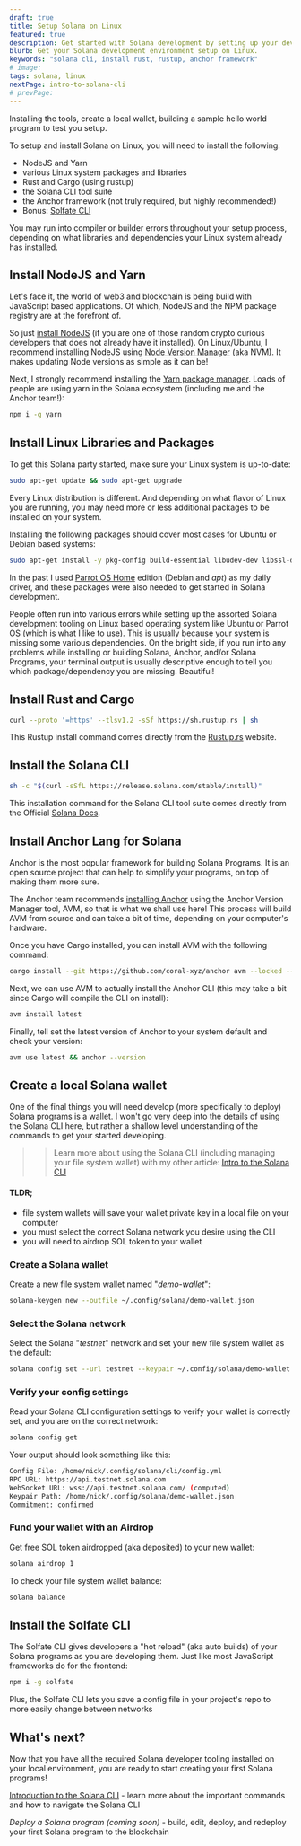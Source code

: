 ```yaml
---
draft: true
title: Setup Solana on Linux
featured: true
description: Get started with Solana development by setting up your dev environment. Installing the Solana CLI, rust, cargo, web3.js, and a local validator on Linux.
blurb: Get your Solana development environment setup on Linux.
keywords: "solana cli, install rust, rustup, anchor framework"
# image:
tags: solana, linux
nextPage: intro-to-solana-cli
# prevPage:
---
```


Installing the tools, create a local wallet, building a sample hello world program to test you setup.

To setup and install Solana on Linux, you will need to install the following:

- NodeJS and Yarn
- various Linux system packages and libraries
- Rust and Cargo (using rustup)
- the Solana CLI tool suite
- the Anchor framework (not truly required, but highly recommended!)
- Bonus: [Solfate CLI](https://solfate.com/cli)

<div class="msg warn text">
You may run into compiler or builder errors throughout your setup process, depending on what libraries and dependencies your Linux system already has installed.
</div>

## Install NodeJS and Yarn

Let's face it, the world of web3 and blockchain is being build with JavaScript based applications. Of which, NodeJS and the NPM package registry are at the forefront of.

So just [install NodeJS](https://nodejs.org) (if you are one of those random crypto curious developers that does not already have it installed). On Linux/Ubuntu, I recommend installing NodeJS using [Node Version Manager](https://github.com/nvm-sh/nvm) (aka NVM). It makes updating Node versions as simple as it can be!

Next, I strongly recommend installing the [Yarn package manager](https://www.npmjs.com/package/yarn). Loads of people are using yarn in the Solana ecosystem (including me and the Anchor team!):

```bash
npm i -g yarn
```

## Install Linux Libraries and Packages

To get this Solana party started, make sure your Linux system is up-to-date:

```bash
sudo apt-get update && sudo apt-get upgrade
```

Every Linux distribution is different. And depending on what flavor of Linux you are running, you may need more or less additional packages to be installed on your system.

Installing the following packages should cover most cases for Ubuntu or Debian based systems:

```bash
sudo apt-get install -y pkg-config build-essential libudev-dev libssl-dev
```

<div class="msg note text">
In the past I used <a href="https://parrotlinux.org/download/?version=home">Parrot OS Home</a> edition (Debian and <em>apt</em>) as my daily driver, and these packages were also needed to get started in Solana development.
</div>

People often run into various errors while setting up the assorted Solana development tooling on Linux based operating system like Ubuntu or Parrot OS (which is what I like to use). This is usually because your system is missing some various dependencies. On the bright side, if you run into any problems while installing or building Solana, Anchor, and/or Solana Programs, your terminal output is usually descriptive enough to tell you which package/dependency you are missing. Beautiful!

## Install Rust and Cargo

```bash
curl --proto '=https' --tlsv1.2 -sSf https://sh.rustup.rs | sh
```

<div class="msg note text">
This Rustup install command comes directly from the <a href="https://rustup.rs/">Rustup.rs</a> website.
</div>

## Install the Solana CLI

```bash
sh -c "$(curl -sSfL https://release.solana.com/stable/install)"
```

<div class="msg note text">
This installation command for the Solana CLI tool suite comes directly from the Official <a href="https://docs.solana.com/cli/install-solana-cli-tools#use-solanas-install-tool">Solana Docs</a>.
</div>

## Install Anchor Lang for Solana

Anchor is the most popular framework for building Solana Programs. It is an open source project that can help to simplify your programs, on top of making them more sure.

<div class="msg note text">
The Anchor team recommends <a href="https://www.anchor-lang.com/docs/installation">installing Anchor</a> using the Anchor Version Manager tool, AVM, so that is what we shall use here! This process will build AVM from source and can take a bit of time, depending on your computer's hardware.
</div>

Once you have Cargo installed, you can install AVM with the following command:

```bash
cargo install --git https://github.com/coral-xyz/anchor avm --locked --force
```

Next, we can use AVM to actually install the Anchor CLI (this may take a bit since Cargo will compile the CLI on install):

```bash
avm install latest
```

Finally, tell set the latest version of Anchor to your system default and check your version:

```bash
avm use latest && anchor --version
```

## Create a local Solana wallet

One of the final things you will need develop (more specifically to deploy) Solana programs is a wallet. I won't go very deep into the details of using the Solana CLI here, but rather a shallow level understanding of the commands to get your started developing.

> > Learn more about using the Solana CLI (including managing your file system wallet) with my other article: [Intro to the Solana CLI](./intro-to-solana-cli)

#### TLDR;

- file system wallets will save your wallet private key in a local file on your computer
- you must select the correct Solana network you desire using the CLI
- you will need to airdrop SOL token to your wallet

### Create a Solana wallet

Create a new file system wallet named "_demo-wallet_":

```bash
solana-keygen new --outfile ~/.config/solana/demo-wallet.json
```

### Select the Solana network

Select the Solana "_testnet_" network and set your new file system wallet as the default:

```bash
solana config set --url testnet --keypair ~/.config/solana/demo-wallet.json
```

### Verify your config settings

Read your Solana CLI configuration settings to verify your wallet is correctly set, and you are on the correct network:

```bash
solana config get
```

Your output should look something like this:

```bash
Config File: /home/nick/.config/solana/cli/config.yml
RPC URL: https://api.testnet.solana.com
WebSocket URL: wss://api.testnet.solana.com/ (computed)
Keypair Path: /home/nick/.config/solana/demo-wallet.json
Commitment: confirmed
```

### Fund your wallet with an Airdrop

Get free SOL token airdropped (aka deposited) to your new wallet:

```bash
solana airdrop 1
```

To check your file system wallet balance:

```bash
solana balance
```

## Install the Solfate CLI

The Solfate CLI gives developers a "hot reload" (aka auto builds) of your Solana programs as you are developing them. Just like most JavaScript frameworks do for the frontend:

```bash
npm i -g solfate
```

Plus, the Solfate CLI lets you save a config file in your project's repo to more easily change between networks

## What's next?

Now that you have all the required Solana developer tooling installed on your local environment, you are ready to start creating your first Solana programs!

[Introduction to the Solana CLI](./intro-to-solana-cli) - learn more about the important commands and how to navigate the Solana CLI

_Deploy a Solana program (coming soon)_ - build, edit, deploy, and redeploy your first Solana program to the blockchain
